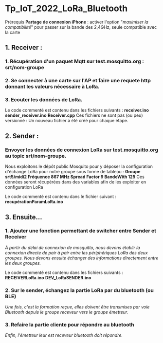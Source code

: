 # Tp_IoT_2022_LoRa_Bluetooth
Prérequis
**Partage de connexion iPhone** : activer l'option "*maximiser la compatibilité*" pour passer sur la bande des 2,4GHz, seule compatible avec la carte


## 1. Receiver :
### 1. Récupération d'un paquet Mqtt sur test.mosquitto.org :  srt/nom-groupe
### 2. Se connecter à une carte sur l'AP et faire une requete http donnant les valeurs nécessaire à LoRa.
### 3. Ecouter les données de LoRa.
Le code commenté est contenu dans les fichiers suivants :
**receiver.ino**
**sender_receiver.ino**
**Receiver.cpp**
Ces fichiers ne sont pas (ou peu) versionné : Un nouveau fichier à été créé pour chaque étape.

## 2. Sender :
### Envoyer les données de connexion LoRa sur test.mosquitto.org au topic srt/nom-groupe.
Nous exploitons le dépôt public Mosquito pour y déposer la configuration d'échange LoRa pour notre groupe sous forme de tableau :
**Groupe srt5/midi2
Fréquence 867 MHz
Spread Factor 9
BandeWith 125**
Ces données seront récupérées dans des variables afin de les exploiter en configuration LoRa

Le code commenté est contenu dans le fichier suivant :
**recupérationParamLoRa.ino**



## 3. Ensuite...
### 1. Ajouter une fonction permettant de switcher entre Sender et Receiver
*À partir du délai de connexion de mosquitto, nous devons établir la connexion directe de pair à pair entre les périphériques LoRa des deux groupes.
Nous devons ensuite échanger des informations directement entre les deux groupes.*

Le code commenté est contenu dans les fichiers suivants :
**RECEIVERLoRa.ino**
**DEV_LoRaSENDER.ino**


### 2. Sur le sender, échangez la partie LoRa par du bluetooth (ou BLE)
*Une fois, c'est la formation reçue, elles doivent être transmises par voie Bluetooth depuis le groupe receveur vers le groupe émetteur.*


### 3. Refaire la partie cliente pour répondre au bluetooth
*Enfin, l'émetteur leur est receveur bluetooth doit répondre.*
